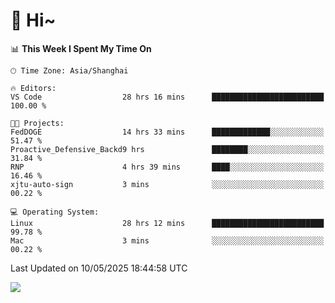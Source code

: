 # 👋 Hi~

<!--START_SECTION:waka-->
📊 **This Week I Spent My Time On** 

```text
🕑︎ Time Zone: Asia/Shanghai

🔥 Editors: 
VS Code                  28 hrs 16 mins      █████████████████████████   100.00 % 

🐱‍💻 Projects: 
FedDOGE                  14 hrs 33 mins      █████████████░░░░░░░░░░░░   51.47 % 
Proactive_Defensive_Backd9 hrs               ████████░░░░░░░░░░░░░░░░░   31.84 % 
RNP                      4 hrs 39 mins       ████░░░░░░░░░░░░░░░░░░░░░   16.46 % 
xjtu-auto-sign           3 mins              ░░░░░░░░░░░░░░░░░░░░░░░░░   00.22 % 

💻 Operating System: 
Linux                    28 hrs 12 mins      █████████████████████████   99.78 % 
Mac                      3 mins              ░░░░░░░░░░░░░░░░░░░░░░░░░   00.22 % 
```


 Last Updated on 10/05/2025 18:44:58 UTC
<!--END_SECTION:waka-->

![](https://komarev.com/ghpvc/?username=lvdongyi&label=Profile%20views&color=0e75b6&style=flat)
<!---
lvdongyi/lvdongyi is a ✨ special ✨ repository because its `README.md` (this file) appears on your GitHub profile.
You can click the Preview link to take a look at your changes.
--->
